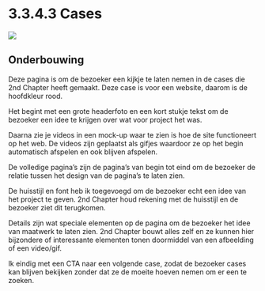 # 3.3.4.3 Cases

![](../../../.gitbook/assets/cases-v3.jpg)

## Onderbouwing

Deze pagina is om de bezoeker een kijkje te laten nemen in de cases die 2nd Chapter heeft gemaakt. Deze case is voor een website, daarom is de hoofdkleur rood. 

Het begint met een grote headerfoto en een kort stukje tekst om de bezoeker een idee te krijgen over wat voor project het was. 

Daarna zie je videos in een mock-up waar te zien is hoe de site functioneert op het web. De videos zijn geplaatst als gifjes waardoor ze op het begin automatisch afspelen en ook blijven afspelen.

De volledige pagina’s zijn de pagina’s van begin tot eind om de bezoeker de relatie tussen het design van de pagina’s te laten zien.

De huisstijl en font heb ik toegevoegd om de bezoeker echt een idee van het project te geven. 2nd Chapter houd rekening met de huisstijl en de bezoeker ziet dit terugkomen.

Details zijn wat speciale elementen op de pagina om de bezoeker het idee van maatwerk te laten zien. 2nd Chapter bouwt alles zelf en ze kunnen hier bijzondere of interessante elementen tonen doormiddel van een afbeelding of een video/gif.

Ik eindig met een CTA naar een volgende case, zodat de bezoeker cases kan blijven bekijken zonder dat ze de moeite hoeven nemen om er een te zoeken.

